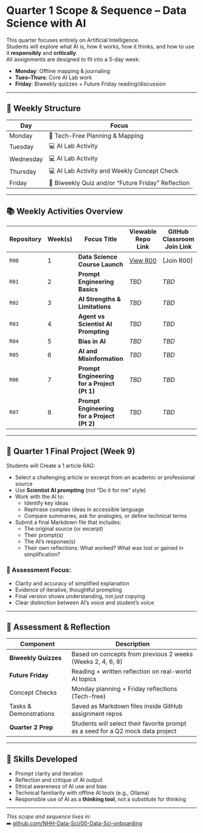 # Quarter 1 Scope & Sequence – Data Science with AI

This quarter focuses entirely on Artificial Intelligence.  
Students will explore what AI is, how it works, how it thinks, and how to use it **responsibly** and **critically**.  
All assignments are designed to fit into a 5-day week:
- **Monday**: Offline mapping & journaling
- **Tues–Thurs**: Core AI Lab work
- **Friday**: Biweekly quizzes + Future Friday reading/discussion

---

## 🧭 Weekly Structure

| Day       | Focus                                  |
|-----------|----------------------------------------|
| Monday    | 📝 Tech-Free Planning & Mapping         |
| Tuesday   | 💻 AI Lab Activity             |
| Wednesday | 💻 AI Lab Activity             |
| Thursday  | 💻 AI Lab Activity and Weekly Concept Check |
| Friday    | 🧠 Biweekly Quiz and/or “Future Friday” Reflection |

---

## 📚 Weekly Activities Overview

| Repository | Week(s) | Focus Title                                 | Viewable Repo Link                                                          | GitHub Classroom Join Link                          |
| ---------- | ------- | ------------------------------------------- | --------------------------------------------------------------------------- | --------------------------------------------------- |
| `R00`      | 1       | **Data Science Course Launch**                             | [View R00](https://github.com/NHH-Data-Sci/R00_Data_Sci_Course_Launch) | [Join R00]                                             |
| `R01`      | 2       | **Prompt Engineering Basics**               | *TBD*                                                                       | *TBD*                                               |
| `R02`      | 3       | **AI Strengths & Limitations**              | *TBD*                                                                       | *TBD*                                               |
| `R03`      | 4       | **Agent vs Scientist AI Prompting**         | *TBD*                                                                       | *TBD*                                               |
| `R04`      | 5       | **Bias in AI**                              | *TBD*                                                                       | *TBD*                                               |
| `R05`      | 6       | **AI and Misinformation**                   | *TBD*                                                                       | *TBD*                                               |
| `R06`      | 7       | **Prompt Engineering for a Project (Pt 1)** | *TBD*                                                                       | *TBD*                                               |
| `R07`      | 8       | **Prompt Engineering for a Project (Pt 2)** | *TBD*                                                                       | *TBD*                                               |

---

## 📘 Quarter 1 Final Project (Week 9)

Students will Create a 1 article RAG:
- Select a challenging article or excerpt from an academic or professional source
- Use **Scientist AI prompting** (not “Do it for me” style)
- Work with the AI to:
  - Identify key ideas
  - Rephrase complex ideas in accessible language
  - Compare summaries, ask for analogies, or define technical terms
- Submit a final Markdown file that includes:
  - The original source (or excerpt)
  - Their prompt(s)
  - The AI’s response(s)
  - Their own reflections: What worked? What was lost or gained in simplification?

### 🔧 Assessment Focus:
- Clarity and accuracy of simplified explanation  
- Evidence of iterative, thoughtful prompting  
- Final version shows understanding, not just copying  
- Clear distinction between AI’s voice and student’s voice  

---

## 🧪 Assessment & Reflection

| Component             | Description |
|----------------------|-------------|
| **Biweekly Quizzes** | Based on concepts from previous 2 weeks (Weeks 2, 4, 6, 8) |
| **Future Friday**    | Reading + written reflection on real-world AI topics |
| Concept Checks  | Monday planning + Friday reflections (Tech-free) |
| Tasks & Demonstrations | Saved as Markdown files inside GitHub assignment repos |
| **Quarter 2 Prep**   | Students will select their favorite prompt as a seed for a Q2 mock data project |

---

## 🧠 Skills Developed

- Prompt clarity and iteration  
- Reflection and critique of AI output  
- Ethical awareness of AI use and bias  
- Technical familiarity with offline AI tools (e.g., Ollama)
- Responsible use of AI as a **thinking tool**, not a substitute for thinking

---

_This scope and sequence lives in:_  
➡️ [github.com/NHH-Data-Sci/00-Data-Sci-onboarding](https://github.com/NHH-Data-Sci/00-Data-Sci-onboarding)

